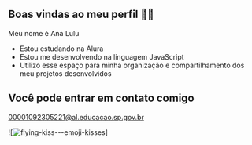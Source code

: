 ## Boas vindas ao meu perfil 🩷🌷

Meu nome é Ana Lulu 

- Estou estudando na Alura
- Estou me desenvolvendo na linguagem JavaScript
- Utilizo esse espaço para minha organização e compartilhamento dos meu projetos desenvolvidos

## **Você pode entrar em contato comigo**
00001092305221@al.educacao.sp.gov.br

![![flying-kiss---emoji-kisses](https://github.com/analuizapiace/analuizapiace/assets/172525913/485077a5-d427-411d-ac79-9c8907278376)]
